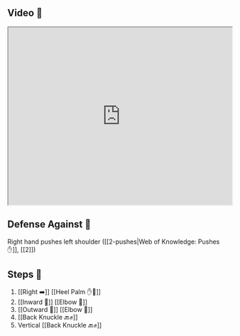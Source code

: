 ## Video 🎥

<iframe src="https://www.youtube.com/embed/IXZ6kr4VHQw?start=186&end=203" width="100%" height="400"></iframe>

## Defense Against 🤺

Right hand pushes left shoulder ([[2-pushes|Web of Knowledge: Pushes ✋]], [[2]])
## Steps 👣

1. [[Right ➡️]] [[Heel Palm ✋🌴]]
2. [[Inward 🔽]] [[Elbow 💪]]
3. [[Outward 🔼]] [[Elbow 💪]]
4. [[Back Knuckle 🔙✊]]
5. Vertical [[Back Knuckle 🔙✊]]
